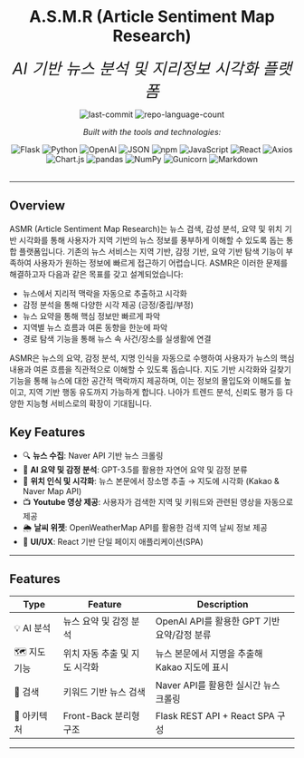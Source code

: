 <div id="top">

<!-- HEADER STYLE: CLASSIC -->
<div align="center">


# A.S.M.R (Article Sentiment Map Research)

<em style="font-size: 2em;">AI 기반 뉴스 분석 및 지리정보 시각화 플랫폼</em>

<!-- BADGES -->
<img src="https://img.shields.io/github/last-commit/leegitae00/Search_FE?style=flat&logo=git&logoColor=white&color=0080ff" alt="last-commit">
<img src="https://img.shields.io/github/languages/count/leegitae00/Search_FE?style=flat&color=0080ff" alt="repo-language-count">

<em>Built with the tools and technologies:</em>

<img src="https://img.shields.io/badge/Flask-000000.svg?style=flat&logo=Flask&logoColor=white" alt="Flask">
<img src="https://img.shields.io/badge/Python-3776AB.svg?style=flat&logo=Python&logoColor=white" alt="Python">
<img src="https://img.shields.io/badge/OpenAI-412991.svg?style=flat&logo=OpenAI&logoColor=white" alt="OpenAI">
<img src="https://img.shields.io/badge/JSON-000000.svg?style=flat&logo=JSON&logoColor=white" alt="JSON">
<img src="https://img.shields.io/badge/npm-CB3837.svg?style=flat&logo=npm&logoColor=white" alt="npm">
<img src="https://img.shields.io/badge/JavaScript-F7DF1E.svg?style=flat&logo=JavaScript&logoColor=black" alt="JavaScript">
<img src="https://img.shields.io/badge/React-61DAFB.svg?style=flat&logo=React&logoColor=black" alt="React">
<img src="https://img.shields.io/badge/Axios-5A29E4.svg?style=flat&logo=Axios&logoColor=white" alt="Axios">
<img src="https://img.shields.io/badge/Chart.js-FF6384.svg?style=flat&logo=chartdotjs&logoColor=white" alt="Chart.js">
<img src="https://img.shields.io/badge/pandas-150458.svg?style=flat&logo=pandas&logoColor=white" alt="pandas">
<img src="https://img.shields.io/badge/NumPy-013243.svg?style=flat&logo=NumPy&logoColor=white" alt="NumPy">
<img src="https://img.shields.io/badge/Gunicorn-499848.svg?style=flat&logo=Gunicorn&logoColor=white" alt="Gunicorn">
<img src="https://img.shields.io/badge/Markdown-000000.svg?style=flat&logo=Markdown&logoColor=white" alt="Markdown">

</div>
<br>

---

## Overview

ASMR (Article Sentiment Map Research)는 뉴스 검색, 감성 분석, 요약 및 위치 기반 시각화를 통해 사용자가 지역 기반의 뉴스 정보를 풍부하게 이해할 수 있도록 돕는 통합 플랫폼입니다.
기존의 뉴스 서비스는 지역 기반, 감정 기반, 요약 기반 탐색 기능이 부족하여 사용자가 원하는 정보에 빠르게 접근하기 어렵습니다. ASMR은 이러한 문제를 해결하고자 다음과 같은 목표를 갖고 설계되었습니다:
- 뉴스에서 지리적 맥락을 자동으로 추출하고 시각화
- 감정 분석을 통해 다양한 시각 제공 (긍정/중립/부정)
- 뉴스 요약을 통해 핵심 정보만 빠르게 파악
- 지역별 뉴스 흐름과 여론 동향을 한눈에 파악
- 경로 탐색 기능을 통해 뉴스 속 사건/장소를 실생활에 연결

ASMR은 뉴스의 요약, 감정 분석, 지명 인식을 자동으로 수행하여 사용자가 뉴스의 핵심 내용과 여론 흐름을 직관적으로 이해할 수 있도록 돕습니다. 지도 기반 시각화와 길찾기 기능을 통해 뉴스에 대한 공간적 맥락까지 제공하며, 이는 정보의 몰입도와 이해도를 높이고, 지역 기반 행동 유도까지 가능하게 합니다. 나아가 트렌드 분석, 신뢰도 평가 등 다양한 지능형 서비스로의 확장이 기대됩니다.


## Key Features

- 🔍 **뉴스 수집**: Naver API 기반 뉴스 크롤링
- 🧠 **AI 요약 및 감정 분석**: GPT-3.5를 활용한 자연어 요약 및 감정 분류
- 📍 **위치 인식 및 시각화**: 뉴스 본문에서 장소명 추출 → 지도에 시각화 (Kakao & Naver Map API)
- 📺 **Youtube 영상 제공**: 사용자가 검색한 지역 및 키워드와 관련된 영상을 자동으로 제공 
- 🌦️ **날씨 위젯**: OpenWeatherMap API를 활용한 검색 지역 날씨 정보 제공
- 💬 **UI/UX**: React 기반 단일 페이지 애플리케이션(SPA)


---

## Features

| Type      | Feature           | Description                      |
| --------- | ----------------- | -------------------------------- |
| 💡 AI 분석  | 뉴스 요약 및 감정 분석     | OpenAI API를 활용한 GPT 기반 요약/감정 분류  |
| 🗺️ 지도 기능 | 위치 자동 추출 및 지도 시각화 | 뉴스 본문에서 지명을 추출해 Kakao 지도에 표시     |
| 🔎 검색     | 키워드 기반 뉴스 검색      | Naver API를 활용한 실시간 뉴스 크롤링        |
| 🔌 아키텍처   | Front-Back 분리형 구조 | Flask REST API + React SPA 구성    |


---


